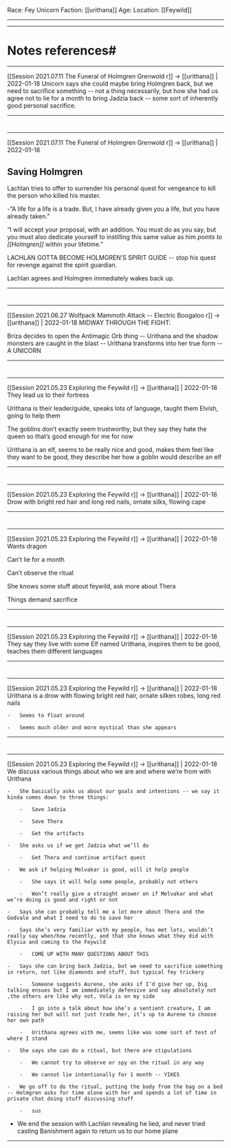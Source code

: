 Race: Fey Unicorn
Faction: [[urithana]]
Age:
Location: [[Feywild]]



---
---
# Notes references#
---

[[Session 2021.07.11 The Funeral of Holmgren Grenwold r]] -> [[urithana]] | 2022-01-18
Unicorn says she could maybe bring Holmgren back, but we need to sacrifice something -- not a thing necessarily, but how she had us agree not to lie for a month to bring Jadzia back -- some sort of inherently good personal sacrifice.

---


#
---

[[Session 2021.07.11 The Funeral of Holmgren Grenwold r]] -> [[urithana]] | 2022-01-18
## Saving Holmgren

Lachlan tries to offer to surrender his personal quest for vengeance to kill the person who killed his master.

-”A life for a life is a trade. But, I have already given you a life, but you have already taken.”

“I will accept your proposal, with an addition. You must do as you say, but you must also dedicate yourself to instilling this same value as him *points to [[Holmgren]]* within your lifetime.”

LACHLAN GOTTA BECOME HOLMGREN’S SPIRIT GUIDE -- stop his quest for revenge against the spirit guardian.

  

Lachlan agrees and Holmgren immediately wakes back up.

---


#
---

[[Session 2021.06.27 Wolfpack Mammoth Attack -- Electric Boogaloo r]] -> [[urithana]] | 2022-01-18
MIDWAY THROUGH THE FIGHT:

Briza decides to open the Antimagic Orb thing -- Urithana and the shadow monsters are caught in the blast -- Urithana transforms into her true form -- A UNICORN

---


#
---

[[Session 2021.05.23 Exploring the Feywild r]] -> [[urithana]] | 2022-01-18
They lead us to their fortress

Urithana is their leader/guide, speaks lots of language, taught them Elvish, going to help them

  

The goblins don’t exactly seem trustworthy, but they say they hate the queen so that’s good enough for me for now

  

Urithana is an elf, seems to be really nice and good, makes them feel like they want to be good, they describe her how a goblin would describe an elf

---


#
---

[[Session 2021.05.23 Exploring the Feywild r]] -> [[urithana]] | 2022-01-18
Drow with bright red hair and long red nails, ornate silks, flowing cape

---


#
---

[[Session 2021.05.23 Exploring the Feywild r]] -> [[urithana]] | 2022-01-18
Wants dragon

Can’t lie for a month

Can’t observe the ritual

She knows some stuff about feywild, ask more about Thera

Things demand sacrifice

---


#
---

[[Session 2021.05.23 Exploring the Feywild r]] -> [[urithana]] | 2022-01-18
They say they live with some Elf named Urithana, inspires them to be good, teaches them different languages

---


#
---

[[Session 2021.05.23 Exploring the Feywild r]] -> [[urithana]] | 2022-01-18
Urithana is a drow with flowing bright red hair, ornate silken robes, long red nails
        
    -   Seems to float around
        
    -   Seems much older and more mystical than she appears

---


#
---

[[Session 2021.05.23 Exploring the Feywild r]] -> [[urithana]] | 2022-01-18
We discuss various things about who we are and where we’re from with Urithana
    
    -   She basically asks us about our goals and intentions -- we say it kinda comes down to three things:
        
        -   Save Jadzia
            
        -   Save Thera
            
        -   Get the artifacts
            
    -   She asks us if we get Jadzia what we’ll do
        
        -   Get Thera and continue artifact quest
            
    -   We ask if helping Melvakar is good, will it help people
        
        -   She says it will help some people, probably not others
            
        -   Won’t really give a straight answer on if Melvakar and what we’re doing is good and right or not
            
    -   Says she can probably tell me a lot more about Thera and the Godvale and what I need to do to save her
        
    -   Says she’s very familiar with my people, has met lots, wouldn’t really say when/how recently, and that she knows what they did with Elysia and coming to the Feywild
        
        -   COME UP WITH MANY QUESTIONS ABOUT THIS
            
    -   Says she can bring back Jadzia, but we need to sacrifice something in return, not like diamonds and stuff, but typical fey trickery
        
        -   Someone suggests Aurene, she asks if I’d give her up, big talking ensues but I am immediately defensive and say absolutely not ,the others are like why not, Vola is on my side
            
        -   I go into a talk about how she’s a sentient creature, I am raising her but will not just trade her, it’s up to Aurene to choose her own path
            
        -   Urithana agrees with me, seems like was some sort of test of where I stand
            
    -   She says she can do a ritual, but there are stipulations
        
        -   We cannot try to observe or spy on the ritual in any way
            
        -   We cannot lie intentionally for 1 month -- YIKES
            
    -   We go off to do the ritual, putting the body from the bag on a bed -- Holmgren asks for time alone with her and spends a lot of time in private chat doing stuff discussing stuff
        
        -   sus
            
-   We end the session with Lachlan revealing he lied, and never tried casting Banishment again to return us to our home plane

---
